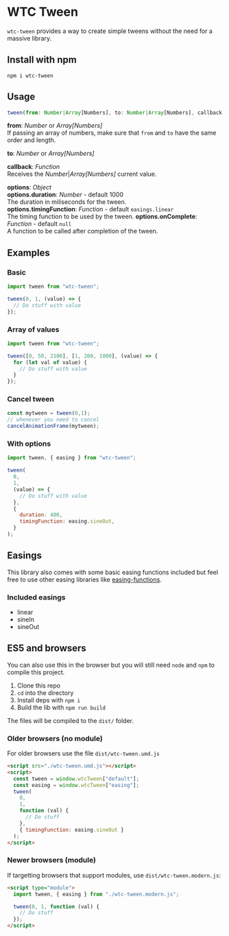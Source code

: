 # WTC Tween

`wtc-tween` provides a way to create simple tweens without the need for a massive library.

## Install with npm

`npm i wtc-tween`

## Usage

```js
tween(from: Number|Array[Numbers], to: Number|Array[Numbers], callback: Function, options: Object);
```

**from**: _Number_ or _Array[Numbers]_  
If passing an array of numbers, make sure that `from` and `to` have the same order and length.

**to**: _Number_ or _Array[Numbers]_

**callback**: _Function_  
Receives the _Number_|_Array[Numbers]_ current value.

**options**: _Object_  
**options.duration**: _Number_ - default 1000  
The duration in miliseconds for the tween.  
**options.timingFunction**: _Function_ - default `easings.linear`  
The timing function to be used by the tween.
**options.onComplete**: _Function_ - default `null`  
A function to be called after completion of the tween.

## Examples

### Basic

```js
import tween from "wtc-tween";

tween(0, 1, (value) => {
  // Do stuff with value
});
```

### Array of values

```js
import tween from "wtc-tween";

tween([0, 50, 2100], [1, 200, 1000], (value) => {
  for (let val of value) {
    // Do stuff with value
  }
});
```

### Cancel tween
```js
const mytween = tween(0,1);
// whenever you need to cancel
cancelAnimationFrame(mytween);
```

### With options

```js
import tween, { easing } from "wtc-tween";

tween(
  0,
  1,
  (value) => {
    // Do stuff with value
  },
  {
    duration: 400,
    timingFunction: easing.sineOut,
  }
);
```

## Easings

This library also comes with some basic easing functions included but feel free to use other easing libraries like [easing-functions](https://www.npmjs.com/package/easing-functions).

### Included easings

- linear
- sineIn
- sineOut

## ES5 and browsers

You can also use this in the browser but you will still need `node` and `npm` to compile this project.

1. Clone this repo
2. `cd` into the directory
3. Install deps with `npm i`
4. Build the lib with `npm run build`

The files will be compiled to the `dist/` folder.

### Older browsers (no module)

For older browsers use the file `dist/wtc-tween.umd.js`

```html
<script src="./wtc-tween.umd.js"></script>
<script>
  const tween = window.wtcTween["default"];
  const easing = window.wtcTween["easing"];
  tween(
    0,
    1,
    function (val) {
      // Do stuff
    },
    { timingFunction: easing.sineOut }
  );
</script>
```

### Newer browsers (module)

If targetting browsers that support modules, use `dist/wtc-tween.modern.js`:

```html
<script type="module">
  import tween, { easing } from "./wtc-tween.modern.js";

  tween(0, 1, function (val) {
    // Do stuff
  });
</script>
```
